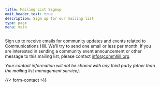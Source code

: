 ```yaml
---
title: Mailing List Signup
omit_header_text: true
description: Sign up for our mailing list
type: page
menu: main
---
```


Sign up to receive emails for community updates and events related to Communications Hill. We'll try to send one email or less per month. If you are interested in sending a community event announcement or other message to this mailing list, please contact <info@commhill.org>.

_Your contact information will not be shared with any third party (other than the mailing list management service)._

{{< form-contact >}}
